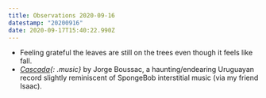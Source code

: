 ```yaml
---
title: Observations 2020-09-16
datestamp: "20200916"
date: 2020-09-17T15:40:22.990Z
---
```

- Feeling grateful the leaves are still on the trees even though it feels like fall.
- *[Cascada](https://www.youtube.com/watch?v=7X-4oXwO1f0){: .music}* by Jorge Boussac, a haunting/endearing Uruguayan record slightly reminiscent of SpongeBob interstitial music (via my friend Isaac).